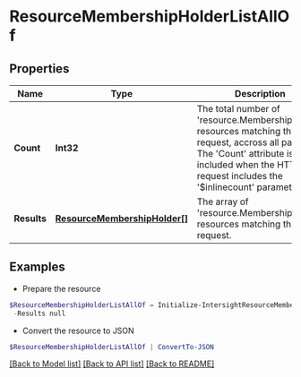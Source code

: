 # ResourceMembershipHolderListAllOf
## Properties

Name | Type | Description | Notes
------------ | ------------- | ------------- | -------------
**Count** | **Int32** | The total number of &#39;resource.MembershipHolder&#39; resources matching the request, accross all pages. The &#39;Count&#39; attribute is included when the HTTP GET request includes the &#39;$inlinecount&#39; parameter. | [optional] 
**Results** | [**ResourceMembershipHolder[]**](ResourceMembershipHolder.md) | The array of &#39;resource.MembershipHolder&#39; resources matching the request. | [optional] 

## Examples

- Prepare the resource
```powershell
$ResourceMembershipHolderListAllOf = Initialize-IntersightResourceMembershipHolderListAllOf  -Count null `
 -Results null
```

- Convert the resource to JSON
```powershell
$ResourceMembershipHolderListAllOf | ConvertTo-JSON
```

[[Back to Model list]](../README.md#documentation-for-models) [[Back to API list]](../README.md#documentation-for-api-endpoints) [[Back to README]](../README.md)

